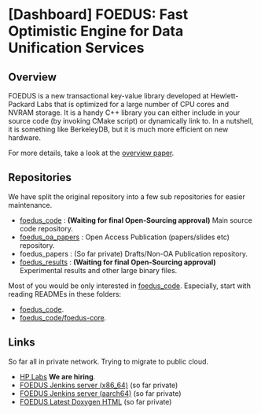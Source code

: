 [Dashboard] FOEDUS: Fast Optimistic Engine for Data Unification Services
=================================

Overview
--------
FOEDUS is a new transactional key-value library developed at Hewlett-Packard Labs that is optimized
for a large number of CPU cores and NVRAM storage. It is a handy C++ library you can
either include in your source code (by invoking CMake script) or dynamically link to.
In a nutshell, it is something like BerkeleyDB, but it is much more efficient on new hardware.

For more details, take a look at the [overview paper](https://github.com/hkimura/foedus_oa_papers/raw/master/foedus_sigmod2015_cr.pdf).

Repositories
--------
We have split the original repository into a few sub repositories for easier maintenance.

* [foedus_code](https://github.com/hkimura/foedus_code) : **(Waiting for final Open-Sourcing approval)**  Main source code repository.
* [foedus_oa_papers](https://github.com/hkimura/foedus_oa_papers) : Open Access Publication (papers/slides etc) repository.
* foedus_papers : (So far private) Drafts/Non-OA Publication repository.
* [foedus_results](https://github.com/hkimura/foedus_results) : **(Waiting for final Open-Sourcing approval)**  Experimental results and other large binary files.

Most of you would be only interested in [foedus_code](https://github.com/hkimura/foedus_code).
Especially, start with reading READMEs in these folders:

*  [foedus_code](https://github.com/hkimura/foedus_code).
*  [foedus_code/foedus-core](https://github.com/hkimura/foedus_code/foedus-core).

Links
--------
So far all in private network. Trying to migrate to public cloud.

* [HP Labs](http://www.hpl.hp.com/) **We are hiring**.
* [FOEDUS Jenkins server (x86_64)](http://243-1.bfc.hpl.hp.com:8080/) (so far private)
* [FOEDUS Jenkins server (aarch64)](http://ms01915-003.hpl.hp.com:8080/) (so far private)
* [FOEDUS Latest Doxygen HTML](http://243-1.bfc.hpl.hp.com:8080/job/foedus-develop-doxygen/doxygen/) (so far private)
